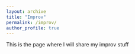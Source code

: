 ```yaml
---
layout: archive
title: "Improv"
permalink: /improv/
author_profile: true
---
```


This is the page where I will share my improv stuff
